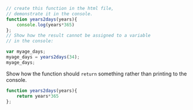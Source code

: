 

```js
// create this function in the html file, 
// demonstrate it in the console. 
function years2days(years){
    console.log(years*365)
}; 
// Show how the result cannot be assigned to a variable
// in the console:

var myage_days;
myage_days = years2days(34);
myage_days;
```

Show how the function should `return` something rather than printing to the console.

```js
function years2days(years){
    return years*365
};
```